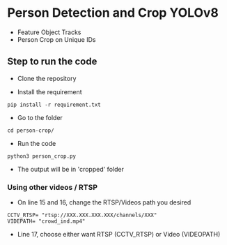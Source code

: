 # Person Detection and Crop YOLOv8

- Feature Object Tracks
- Person Crop on Unique IDs


## Step to run the code

- Clone the repository

-  Install the requirement
```
pip install -r requirement.txt
```

-  Go to the folder
```
cd person-crop/
```

- Run the code
```
python3 person_crop.py
```

- The output will be in 'cropped' folder

### Using other videos / RTSP

- On line 15 and 16, change the RTSP/Videos path you desired
```
CCTV_RTSP= "rtsp://XXX.XXX.XXX.XXX/channels/XXX"
VIDEPATH= "crowd_ind.mp4"
```
- Line 17, choose either want RTSP (CCTV_RTSP) or Video (VIDEOPATH)

